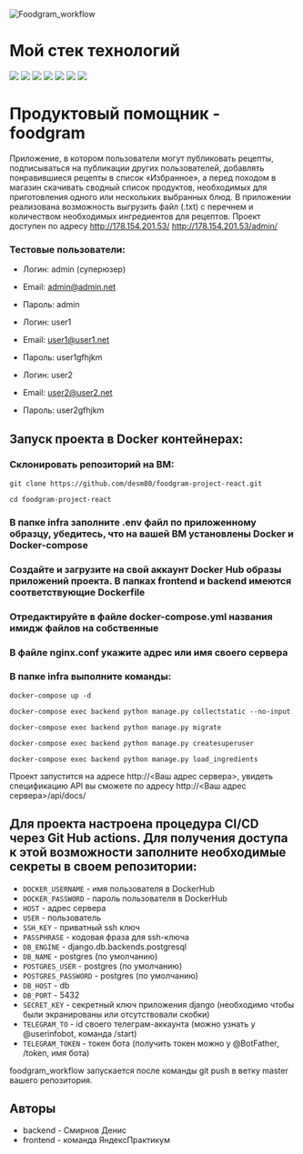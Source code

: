 ![Foodgram_workflow](https://github.com/desm80/foodgram-project-react/actions/workflows/foodgram_workflow.yml/badge.svg)

# Мой стек технологий
<img src="https://img.shields.io/badge/Python-7FFFD4?style=for-the-badge&logo=python&logoColor=black"/> <img src="https://img.shields.io/badge/Django-7FFFD4?style=for-the-badge&logo=django&logoColor=black"/> <img src="https://img.shields.io/badge/DjangoRESTFramework-7FFFD4?style=for-the-badge&logo=django&logoColor=black"/> <img src="https://img.shields.io/badge/PostgreSQL-7FFFD4?style=for-the-badge&logo=posgresql&logoColor=black"/>  <img src="https://img.shields.io/badge/NGINX-7FFFD4?style=for-the-badge&logo=nginx&logoColor=black"/> <img src="https://img.shields.io/badge/gunicorn-7FFFD4?style=for-the-badge&logo=gunicorn&logoColor=black"/> <img src="https://img.shields.io/badge/Docker-7FFFD4?style=for-the-badge&logo=docker&logoColor=black"/>

# Продуктовый помощник - foodgram

Приложение, в котором пользователи могут публиковать рецепты, подписываться 
на публикации других пользователей, добавлять понравившиеся рецепты в список 
«Избранное», а перед походом в магазин скачивать сводный список продуктов, 
необходимых для приготовления одного или нескольких выбранных блюд. В 
приложении реализована возможность выгрузить файл (.txt) с перечнем и количеством необходимых ингредиентов для рецептов.
Проект доступен по адресу http://178.154.201.53/ http://178.154.201.53/admin/

### Тестовые пользователи:
* Логин: admin (суперюзер)
* Email: admin@admin.net
* Пароль: admin


* Логин: user1
* Email: user1@user1.net
* Пароль: user1gfhjkm


* Логин: user2
* Email: user2@user2.net
* Пароль: user2gfhjkm


## Запуск проекта в Docker контейнерах:

### Склонировать репозиторий на ВМ:

```git clone https://github.com/desm80/foodgram-project-react.git```

```cd foodgram-project-react```

### В папке infra заполните .env файл по приложенному образцу, убедитесь, что на вашей ВМ установлены Docker и Docker-compose

### Создайте и загрузите на свой аккаунт Docker Hub образы приложений проекта. В папках frontend и backend имеются соответствующие Dockerfile 

### Отредактируйте в файле docker-compose.yml названия имидж файлов на собственные

### В файле nginx.conf укажите адрес или имя своего сервера 

### В папке infra выполните команды:

```docker-compose up -d```

```docker-compose exec backend python manage.py collectstatic --no-input```

```docker-compose exec backend python manage.py migrate```

```docker-compose exec backend python manage.py createsuperuser```

```docker-compose exec backend python manage.py load_ingredients```


Проект запустится на адресе http://<Ваш адрес сервера>, увидеть спецификацию 
API вы сможете 
по адресу http://<Ваш адрес сервера>/api/docs/

## Для проекта настроена процедура CI/CD через Git Hub actions. Для получения доступа к этой возможности заполните необходимые секреты в своем репозитории:

* ```DOCKER_USERNAME``` - имя пользователя в DockerHub
* ```DOCKER_PASSWORD``` - пароль пользователя в DockerHub
* ```HOST``` - адрес сервера
* ```USER``` - пользователь
* ```SSH_KEY``` - приватный ssh ключ
* ```PASSPHRASE``` - кодовая фраза для ssh-ключа
* ```DB_ENGINE``` - django.db.backends.postgresql
* ```DB_NAME``` - postgres (по умолчанию)
* ```POSTGRES_USER``` - postgres (по умолчанию)
* ```POSTGRES_PASSWORD``` - postgres (по умолчанию)
* ```DB_HOST``` - db
* ```DB_PORT``` - 5432
* ```SECRET_KEY``` - секретный ключ приложения django (необходимо чтобы были экранированы или отсутствовали скобки)
* ```TELEGRAM_TO``` - id своего телеграм-аккаунта (можно узнать у @userinfobot, команда /start)
* ```TELEGRAM_TOKEN``` - токен бота (получить токен можно у @BotFather, /token, имя бота)

foodgram_workflow запускается после команды git push в ветку master вашего 
репозитория.


## Авторы
* backend - Смирнов Денис
* frontend - команда ЯндексПрактикум 